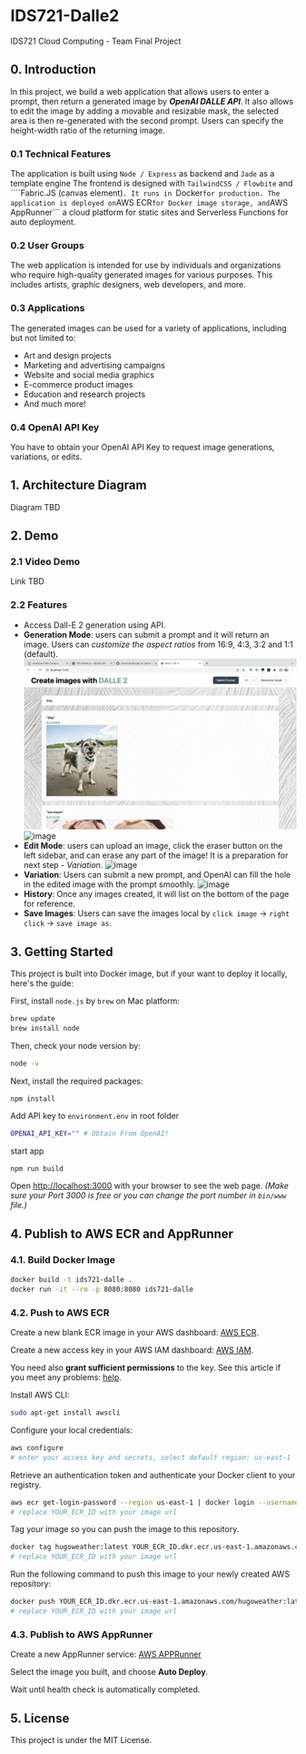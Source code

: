 # IDS721-Dalle2

IDS721 Cloud Computing - Team Final Project

## 0. Introduction 

In this project, we build a web application that allows users to enter a prompt, then return a generated image by ***OpenAI DALLE API***. It also allows to edit the image by adding a movable and resizable mask, the selected area is then re-generated with the second prompt. Users can specify the height-width ratio of the returning image.

### 0.1 Technical Features

The application is built using ```Node / Express``` as backend and ```Jade``` as a template engine The frontend is designed with ```TailwindCSS / Flowbite``` and ````Fabric.JS (canvas element)```. It runs in ```Docker``` for production. The application is deployed on ```AWS ECR``` for Docker image storage, and ```AWS AppRunner``` a cloud platform for static sites and Serverless Functions for auto deployment. 

### 0.2 User Groups
The web application is intended for use by individuals and organizations who require high-quality generated images for various purposes. This includes artists, graphic designers, web developers, and more.

### 0.3 Applications
The generated images can be used for a variety of applications, including but not limited to:
- Art and design projects
- Marketing and advertising campaigns
- Website and social media graphics
- E-commerce product images
- Education and research projects
- And much more!

### 0.4 OpenAI API Key
You have to obtain your OpenAI API Key to request image generations, variations, or edits. 

## 1. Architecture Diagram
Diagram TBD

## 2. Demo
### 2.1 Video Demo
Link TBD

### 2.2 Features
- Access Dall-E 2 generation using API.
- **Generation Mode**: users can submit a prompt and it will return an image. Users can *customize the aspect ratios* from 16:9, 4:3, 3:2 and 1:1 (default).
![image](./demo-images/generate-pic.png)
![image](./demo-images/generate-pic2.png)
- **Edit Mode**: users can upload an image, click the eraser button on the left sidebar, and can erase any part of the image! It is a preparation for next step - *Variation*.
![image](./demo-images/modify.png)
- **Variation**: Users can submit a new prompt, and OpenAI can fill the hole in the edited image with the prompt smoothly. 
![image](./demo-images/new.png)
- **History**: Once any images created, it will list on the bottom of the page for reference. 
- **Save Images**: Users can save the images local by ```click image``` -> ```right click``` -> ```save image as```.


## 3. Getting Started

This project is built into Docker image, but if your want to deploy it locally, here's the guide:

First, install ```node.js``` by ```brew``` on Mac platform:

```bash
brew update
brew install node
```
Then, check your node version by:

```bash
node -v
```
<!-- You must have ```19.0.0 >= node >= 12.0.0``` (some libraries do not support the latest 20.0 version).  -->

Next, install the required packages:
```bash
npm install
```
Add API key to ```environment.env``` in root folder
```bash
OPENAI_API_KEY="" # Obtain From OpenAI!
```
start app
```
npm run build
```

Open [http://localhost:3000](http://localhost:3000) with your browser to see the web page.
*(Make sure your Port 3000 is free or you can change the port number in ```bin/www``` file.)*

## 4. Publish to AWS ECR and AppRunner

### 4.1. Build Docker Image

```bash
docker build -t ids721-dalle . 
docker run -it --rm -p 8080:8080 ids721-dalle
```

### 4.2. Push to AWS ECR

Create a new blank ECR image in your AWS dashboard: [AWS ECR](https://us-east-1.console.aws.amazon.com/ecr).

Create a new access key in your AWS IAM dashboard: [AWS IAM](https://us-east-1.console.aws.amazon.com/iamv2).

You need also **grant sufficient permissions** to the key. See this article if you meet any problems: [help](https://www.freecodecamp.org/news/build-and-push-docker-images-to-aws-ecr/).

Install AWS CLI:
```bash
sudo apt-get install awscli
```

Configure your local credentials:
```bash
aws configure
# enter your access key and secrets, select default region: us-east-1
```

Retrieve an authentication token and authenticate your Docker client to your registry.
```bash
aws ecr get-login-password --region us-east-1 | docker login --username AWS --password-stdin YOUR_ECR_ID.dkr.ecr.us-east-1.amazonaws.com
# replace YOUR_ECR_ID with your image url
```

Tag your image so you can push the image to this repository.
```bash
docker tag hugoweather:latest YOUR_ECR_ID.dkr.ecr.us-east-1.amazonaws.com/hugoweather:latest
# replace YOUR_ECR_ID with your image url
```

Run the following command to push this image to your newly created AWS repository:
```bash
docker push YOUR_ECR_ID.dkr.ecr.us-east-1.amazonaws.com/hugoweather:latest
# replace YOUR_ECR_ID with your image url
```

### 4.3. Publish to AWS AppRunner

Create a new AppRunner service: [AWS APPRunner](https://us-east-1.console.aws.amazon.com/apprunner) 

Select the image you built, and choose **Auto Deploy**.

Wait until health check is automatically completed.

<!-- ## 4. Contributors

- [Arthur Chen](https://github.com/ArthurChenCoding)
- [Hugo Hu](https://github.com/0HugoHu)
- [Minghui Zhu](https://github.com/zhuminghui17)
- [Shien Ze](https://github.com/casnz1601) -->

## 5. License
This project is under the MIT License.

<!-- <h3>Images / Video</h3> -->


<!-- <img src="https://user-images.githubusercontent.com/119073511/219452995-1abde8b6-e21a-4956-b230-00f87b47e7fd.png" width="45%"></img>
<img src="https://user-images.githubusercontent.com/119073511/219453164-5e1b0449-1298-40a8-b77e-f7cd17860efc.jpg" width="45%"></img>
 -->
